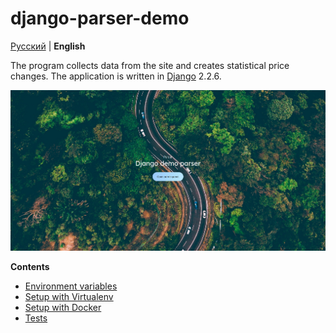 # django-parser-demo

[Русский](docs/ru/README.md) | **English**

The program collects data from the site and creates statistical price changes. 
The application is written in [Django](https://www.djangoproject.com/) 2.2.6.

<img src="docs/img/XKK6EWNMPFY.jpg">

**Contents**

- [Environment variables](docs/en/enviroment.md)
- [Setup with Virtualenv](docs/en/enviroment.md)
- [Setup with Docker](docs/en/docker.md)
- [Tests](docs/en/tests.md)

